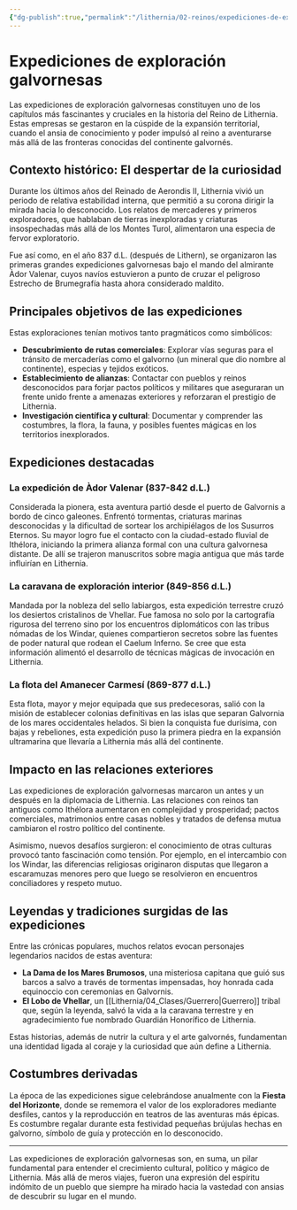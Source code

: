 ```yaml
---
{"dg-publish":true,"permalink":"/lithernia/02-reinos/expediciones-de-exploracion-galvornesas/","title":"Expediciones de exploración galvornesas","tags":["lithernia","evento-historico","exploracion","galvornia"]}
---
```


# Expediciones de exploración galvornesas

Las expediciones de exploración galvornesas constituyen uno de los capítulos más fascinantes y cruciales en la historia del Reino de Lithernia. Estas empresas se gestaron en la cúspide de la expansión territorial, cuando el ansia de conocimiento y poder impulsó al reino a aventurarse más allá de las fronteras conocidas del continente galvornés.

## Contexto histórico: El despertar de la curiosidad

Durante los últimos años del Reinado de Aerondis II, Lithernia vivió un periodo de relativa estabilidad interna, que permitió a su corona dirigir la mirada hacia lo desconocido. Los relatos de mercaderes y primeros exploradores, que hablaban de tierras inexploradas y criaturas insospechadas más allá de los Montes Turol, alimentaron una especia de fervor exploratorio. 

Fue así como, en el año 837 d.L. (después de Lithern), se organizaron las primeras grandes expediciones galvornesas bajo el mando del almirante Àdor Valenar, cuyos navíos estuvieron a punto de cruzar el peligroso Estrecho de Brumegrafía hasta ahora considerado maldito.

## Principales objetivos de las expediciones

Estas exploraciones tenían motivos tanto pragmáticos como simbólicos:

- **Descubrimiento de rutas comerciales**: Explorar vías seguras para el tránsito de mercaderías como el galvorno (un mineral que dio nombre al continente), especias y tejidos exóticos.
- **Establecimiento de alianzas**: Contactar con pueblos y reinos desconocidos para forjar pactos políticos y militares que aseguraran un frente unido frente a amenazas exteriores y reforzaran el prestigio de Lithernia.
- **Investigación científica y cultural**: Documentar y comprender las costumbres, la flora, la fauna, y posibles fuentes mágicas en los territorios inexplorados.

## Expediciones destacadas

### La expedición de Àdor Valenar (837-842 d.L.)

Considerada la pionera, esta aventura partió desde el puerto de Galvornis a bordo de cinco galeones. Enfrentó tormentas, criaturas marinas desconocidas y la dificultad de sortear los archipiélagos de los Susurros Eternos. Su mayor logro fue el contacto con la ciudad-estado fluvial de Ithélora, iniciando la primera alianza formal con una cultura galvornesa distante. De allí se trajeron manuscritos sobre magia antigua que más tarde influirían en Lithernia.

### La caravana de exploración interior (849-856 d.L.)

Mandada por la nobleza del sello labiargos, esta expedición terrestre cruzó los desiertos cristalinos de Vhellar. Fue famosa no solo por la cartografía rigurosa del terreno sino por los encuentros diplomáticos con las tribus nómadas de los Windar, quienes compartieron secretos sobre las fuentes de poder natural que rodean el Caelum Inferno. Se cree que esta información alimentó el desarrollo de técnicas mágicas de invocación en Lithernia.

### La flota del Amanecer Carmesí (869-877 d.L.)

Esta flota, mayor y mejor equipada que sus predecesoras, salió con la misión de establecer colonias definitivas en las islas que separan Galvornia de los mares occidentales helados. Si bien la conquista fue durísima, con bajas y rebeliones, esta expedición puso la primera piedra en la expansión ultramarina que llevaría a Lithernia más allá del continente.

## Impacto en las relaciones exteriores

Las expediciones de exploración galvornesas marcaron un antes y un después en la diplomacia de Lithernia. Las relaciones con reinos tan antiguos como Ithélora aumentaron en complejidad y prosperidad; pactos comerciales, matrimonios entre casas nobles y tratados de defensa mutua cambiaron el rostro político del continente.

Asimismo, nuevos desafíos surgieron: el conocimiento de otras culturas provocó tanto fascinación como tensión. Por ejemplo, en el intercambio con los Windar, las diferencias religiosas originaron disputas que llegaron a escaramuzas menores pero que luego se resolvieron en encuentros conciliadores y respeto mutuo.

## Leyendas y tradiciones surgidas de las expediciones

Entre las crónicas populares, muchos relatos evocan personajes legendarios nacidos de estas aventura:

- **La Dama de los Mares Brumosos**, una misteriosa capitana que guió sus barcos a salvo a través de tormentas impensadas, hoy honrada cada equinoccio con ceremonias en Galvornis.
- **El Lobo de Vhellar**, un [[Lithernia/04_Clases/Guerrero\|Guerrero]] tribal que, según la leyenda, salvó la vida a la caravana terrestre y en agradecimiento fue nombrado Guardián Honorífico de Lithernia.

Estas historias, además de nutrir la cultura y el arte galvornés, fundamentan una identidad ligada al coraje y la curiosidad que aún define a Lithernia.

## Costumbres derivadas

La época de las expediciones sigue celebrándose anualmente con la **Fiesta del Horizonte**, donde se rememora el valor de los exploradores mediante desfiles, cantos y la reproducción en teatros de las aventuras más épicas. Es costumbre regalar durante esta festividad pequeñas brújulas hechas en galvorno, símbolo de guía y protección en lo desconocido.

---

Las expediciones de exploración galvornesas son, en suma, un pilar fundamental para entender el crecimiento cultural, político y mágico de Lithernia. Más allá de meros viajes, fueron una expresión del espíritu indómito de un pueblo que siempre ha mirado hacia la vastedad con ansias de descubrir su lugar en el mundo.